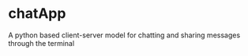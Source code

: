 # chatApp
A python based client-server model for chatting and sharing messages through the terminal 
